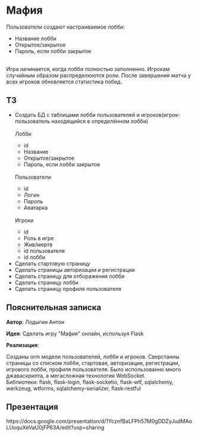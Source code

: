<h1>Мафия</h1>
Пользователи создают настраиваемое лобби:
<ul>
    <li>Название лобби</li>
    <li>Открытое/закрытое</li>
    <li>Пароль, если лобби закрытое</li>
</ul>
<br>
Игра начинается, когда лобби полностью заполненно. Игрокам случайным образом распределюются роли.
После завершения матча у всех игроков обновляется статистика побед.

<h2>ТЗ</h2>
<ul>
    <li>Создать БД с таблицами лобби пользователей и игроков(игрок-пользователь находящийся в определённом лобби)</li>
        <br>Лобби
        <ul>
            <li>id</li>
            <li>Название</li>
            <li>Открытое/закрытое</li>
            <li>Пароль, если лобби закрытое</li>
        </ul><br>
        Пользователи
        <ul>
            <li>id</li>
            <li>Логин</li>
            <li>Пароль</li>
            <li>Аватарка</li>
        </ul><br>
        Игроки
        <ul>
            <li>id</li>
            <li>Роль в игре</li>
            <li>Жив/мертв</li>
            <li>id пользователя</li>
            <li>id лобби</li>
        </ul>
    <li>Сделать стартовую страницу</li>
    <li>Сделать страницы авторизации и регистрации</li>
    <li>Сделать страницу для отборажения лобби</li>
    <li>Сделать страницу лобби</li>
    <li>Сделать страницу профиля пользователя</li>

</ul>
<h2>Пояснительная записка</h2>
<b>Автор</b>: Лодыгин Антон<br>

<b>Идея</b>: Сделать игру "Мафия" онлайн, используя Flask<br>

<b>Реализация</b>:

Созданы orm модели пользователей, лобби и игроков. Сверстанны страницы со списком лобби, стартовая, авторизации, регистрации, игрового лобби, профиля пользователя.
Было использованно много джаваскрипта, а мегасложная технология WebSocket.<br>
Библиотеки: flask, flask-login, flask-socketio, flask-wtf, sqlalchemy, werkzeug, wtforms, sqlalchemy-serializer, flask-restful
<h2>Презентация</h2>
https://docs.google.com/presentation/d/1YcznfBaLFPh57M0gDDZyJudMAoLUoquXeVaU0jFP63A/edit?usp=sharing